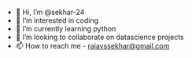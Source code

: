 - 👋 Hi, I’m @sekhar-24
- 👀 I’m interested in coding
- 🌱 I’m currently learning python
- 💞️ I’m looking to collaborate on datascience projects
- 📫 How to reach me -  rajavssekhar@gmail.com

<!---
sekhar-24/sekhar-24 is a ✨ special ✨ repository because its `README.md` (this file) appears on your GitHub profile.
You can click the Preview link to take a look at your changes.
--->
